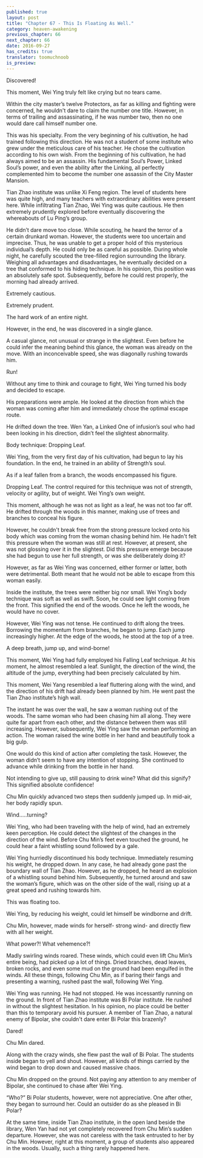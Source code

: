 ```yaml
---
published: true
layout: post
title: "Chapter 67 - This Is Floating As Well."
category: heaven-awakening
previous_chapter: 66
next_chapter: 66
date: 2016-09-27
has_credits: true
translator: toomuchnoob
is_preview:
---
```

Discovered!

This moment, Wei Ying truly felt like crying but no tears came.

Within the city master’s twelve Protectors, as far as killing and fighting were concerned, he wouldn't dare to claim the number one title. However, in terms of trailing and assassinating, if he was number two, then no one would dare call himself number one.
<!--more-->

This was his specialty. From the very beginning of his cultivation, he had trained following this direction. He was not a student of some institute who grew under the meticulous care of his teacher. He chose the cultivation according to his own wish. From the beginning of his cultivation, he had always aimed to be an assassin. His fundamental Soul’s Power, Linked Soul’s power, and even the ability after the Linking, all perfectly complemented him to become the number one assassin of the City Master Mansion. 

Tian Zhao institute was unlike Xi Feng region. The level of students here was quite high, and many teachers with extraordinary abilities were present here. While infiltrating Tian Zhao, Wei Ying was quite cautious. He then extremely prudently explored before eventually discovering the whereabouts of Lu Ping’s group.

He didn’t dare move too close. While scouting, he heard the terror of a certain drunkard woman. However, the students were too uncertain and imprecise. Thus, he was unable to get a proper hold of this mysterious individual’s depth. He could only be as careful as possible. During whole night, he carefully scouted the tree-filled region surrounding the library. Weighing all advantages and disadvantages, he eventually decided on a tree that conformed to his hiding technique. In his opinion, this position was an absolutely safe spot. Subsequently, before he could rest properly, the morning had already arrived.

Extremely cautious.

Extremely prudent.

The hard work of an entire night.

However, in the end, he was discovered in a single glance.

A casual glance, not unusual or strange in the slightest. Even before he could infer the meaning behind this glance, the woman was already on the move. With an inconceivable speed, she was diagonally rushing towards him.

Run!

Without any time to think and courage to fight, Wei Ying turned his body and decided to escape.

His preparations were ample. He looked at the direction from which the woman was coming after him and immediately chose the optimal escape route.

He drifted down the tree. Wen Yan, a Linked One of infusion’s soul who had been looking in his direction, didn’t feel the slightest abnormality.

Body technique: Dropping Leaf.

Wei Ying, from the very first day of his cultivation, had begun to lay his foundation. In the end, he trained in an ability of Strength’s soul.

As if a leaf fallen from a branch, the woods encompassed his figure.

Dropping Leaf. The control required for this technique was not of strength, velocity or agility, but of weight. Wei Ying’s own weight.

This moment, although he was not as light as a leaf, he was not too far off. He drifted through the woods in this manner, making use of trees and branches to conceal his figure.

However, he couldn't break free from the strong pressure locked onto his body which was coming from the woman chasing behind him. He hadn't felt this pressure when the woman was still at rest. However, at present, she was not glossing over it in the slightest. Did this pressure emerge because she had begun to use her full strength, or was she deliberately doing it?

However, as far as Wei Ying was concerned, either former or latter, both were detrimental. Both meant that he would not be able to escape from this woman easily.

Inside the institute, the trees were neither big nor small. Wei Ying’s body technique was soft as well as swift. Soon, he could see light coming from the front. This signified the end of the woods. Once he left the woods, he would have no cover.

However, Wei Ying was not tense. He continued to drift along the trees. Borrowing the momentum from branches, he began to jump. Each jump increasingly higher. At the edge of the woods, he stood at the top of a tree.

A deep breath, jump up, and wind-borne!

This moment, Wei Ying had fully employed his Falling Leaf technique. At his moment, he almost resembled a leaf. Sunlight, the direction of the wind, the altitude of the jump, everything had been precisely calculated by him. 

This moment, Wei Yang resembled a leaf fluttering along with the wind, and the direction of his drift had already been planned by him. He went past the Tian Zhao institute’s high wall. 

The instant he was over the wall, he saw a woman rushing out of the woods. The same woman who had been chasing him all along. They were quite far apart from each other, and the distance between them was still increasing. However, subsequently, Wei Ying saw the woman performing an action. The woman raised the wine bottle in her hand and beautifully took a big gulp.

One would do this kind of action after completing the task. However, the woman didn’t seem to have any intention of stopping. She continued to advance while drinking from the bottle in her hand.

Not intending to give up, still pausing to drink wine? What did this signify? This signified absolute confidence!

Chu Min quickly advanced two steps then suddenly jumped up. In mid-air, her body rapidly spun.

Wind…..turning?

Wei Ying, who had been traveling with the help of wind, had an extremely keen perception. He could detect the slightest of the changes in the direction of the wind. Before Chu Min’s feet even touched the ground, he could hear a faint whistling sound followed by a gale.

Wei Ying hurriedly discontinued his body technique. Immediately resuming his weight, he dropped down. In any case, he had already gone past the boundary wall of Tian Zhao. However, as he dropped, he heard an explosion of a whistling sound behind him. Subsequently, he turned around and saw the woman’s figure, which was on the other side of the wall, rising up at a great speed and rushing towards him.

This was floating too.

Wei Ying, by reducing his weight, could let himself be windborne and drift.

Chu Min, however, made winds for herself- strong wind- and directly flew with all her weight.

What power?! What vehemence?! 

Madly swirling winds roared. These winds, which could even lift Chu Min’s entire being, had picked up a lot of things. Dried branches, dead leaves, broken rocks, and even some mud on the ground had been engulfed in the winds. All these things, following Chu Min, as if baring their fangs and presenting a warning, rushed past the wall, following Wei Ying.

Wei Ying was running. He had not stopped. He was incessantly running on the ground. In front of Tian Zhao institute was Bi Polar institute. He rushed in without the slightest hesitation. In his opinion, no place could be better than this to temporary avoid his pursuer. A member of Tian Zhao, a natural enemy of Bipolar, she couldn't dare enter Bi Polar this brazenly? 

Dared!

Chu Min dared.

Along with the crazy winds, she flew past the wall of Bi Polar. The students inside began to yell and shout. However, all kinds of things carried by the wind began to drop down and caused massive chaos.

Chu Min dropped on the ground. Not paying any attention to any member of Bipolar, she continued to chase after Wei Ying. 

“Who?” Bi Polar students, however, were not appreciative. One after other, they began to surround her. Could an outsider do as she pleased in Bi Polar?

At the same time, inside Tian Zhao institute, in the open land beside the library, Wen Yan had not yet completely recovered from Chu Min’s sudden departure. However, she was not careless with the task entrusted to her by Chu Min. However, right at this moment, a group of students also appeared in the woods. Usually, such a thing rarely happened here. 
